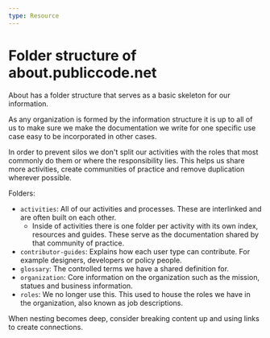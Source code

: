```yaml
---
type: Resource
---
```


# Folder structure of about.publiccode.net

About has a folder structure that serves as a basic skeleton for our information.

As any organization is formed by the information structure it is up to all of us to make sure we make the documentation we write for one specific use case easy to be incorporated in other cases.

In order to prevent silos we don't split our activities with the roles that most commonly do them or where the responsibility lies.
This helps us share more activities, create communities of practice and remove duplication wherever possible.

Folders:

* `activities`: All of our activities and processes. These are interlinked and are often built on each other.
  * Inside of activities there is one folder per activity with its own index, resources and guides. These serve as the documentation shared by that community of practice.
* `contributor-guides`: Explains how each user type can contribute. For example designers, developers or policy people.
* `glossary`: The controlled terms we have a shared definition for.
* `organization`: Core information on the organization such as the mission, statues and business information.
* `roles`: We no longer use this. This used to house the roles we have in the organization, also known as job descriptions.

When nesting becomes deep, consider breaking content up and using links to create connections.
